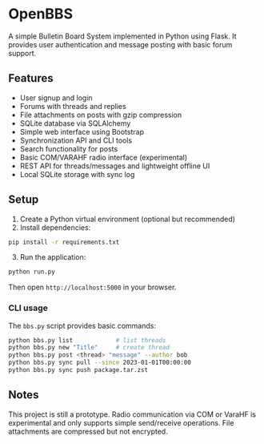 # OpenBBS

A simple Bulletin Board System implemented in Python using Flask. It provides user authentication and message posting with basic forum support.

## Features

- User signup and login
- Forums with threads and replies
- File attachments on posts with gzip compression
- SQLite database via SQLAlchemy
- Simple web interface using Bootstrap
- Synchronization API and CLI tools
- Search functionality for posts
- Basic COM/VARAHF radio interface (experimental)
- REST API for threads/messages and lightweight offline UI
- Local SQLite storage with sync log

## Setup

1. Create a Python virtual environment (optional but recommended)
2. Install dependencies:

```bash
pip install -r requirements.txt
```

3. Run the application:

```bash
python run.py
```

Then open `http://localhost:5000` in your browser.

### CLI usage

The `bbs.py` script provides basic commands:

```bash
python bbs.py list            # list threads
python bbs.py new "Title"     # create thread
python bbs.py post <thread> "message" --author bob
python bbs.py sync pull --since 2023-01-01T00:00:00
python bbs.py sync push package.tar.zst
```

## Notes

This project is still a prototype. Radio communication via COM or VaraHF is experimental and only supports simple send/receive operations. File attachments are compressed but not encrypted.
